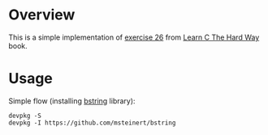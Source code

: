 # Overview

This is a simple implementation of [exercise 26](http://c.learncodethehardway.org/book/ex26.html) from [Learn C The Hard Way](http://c.learncodethehardway.org/book/index.html) book. 

# Usage

Simple flow (installing [bstring](https://github.com/msteinert/bstring) library):
```
devpkg -S
devpkg -I https://github.com/msteinert/bstring
```
